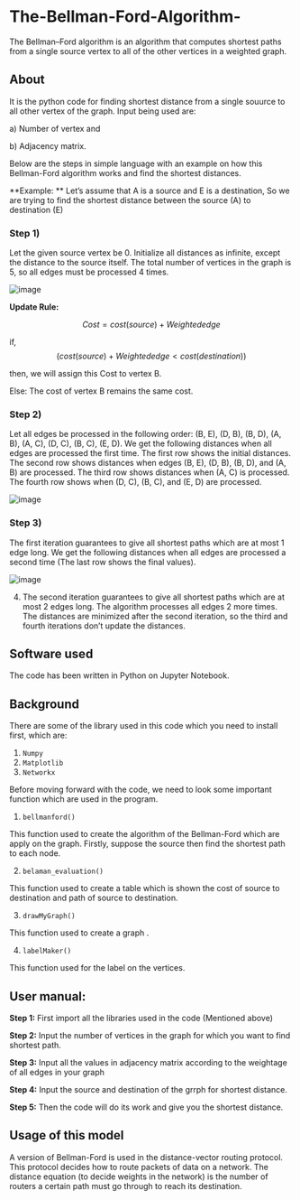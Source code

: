 # The-Bellman-Ford-Algorithm-
The Bellman–Ford algorithm is an algorithm that computes shortest paths from a single source vertex to all of the other vertices in a weighted graph.

## About
It is the python code for finding shortest distance from a single souurce to all other vertex of the graph. Input being used are:

a) Number of vertex and

b) Adjacency matrix.


Below are the steps in simple language with an example on how this Bellman-Ford algorithm works and find the shortest distances.

**Example: **
Let’s assume that A is a source and E is a destination, So we are trying to find the shortest distance between the source (A) to destination (E)
 
### Step 1)
Let the given source vertex be 0. Initialize all distances as infinite, except the distance to the source itself. The total number of vertices in the graph is 5, so all edges must be processed 4 times.



![image](https://user-images.githubusercontent.com/118912055/203609970-712bc34b-bb43-413b-a437-fceb2eec4bb1.png)













**Update Rule:**

$$ Cost = cost(source) + Weighted edge $$

if, $$(cost(source) + Weighted edge < cost(destination)) $$

then, we will assign this Cost to vertex B.

Else:
	The cost of vertex B remains the same cost.
	


### Step 2)
Let all edges be processed in the following order: (B, E), (D, B), (B, D), (A, B), (A, C), (D, C), (B, C), (E, D). We get the following distances when all edges are processed the first time. The first row shows the initial distances. The second row shows distances when edges (B, E), (D, B), (B, D), and (A, B) are processed. The third row shows distances when (A, C) is processed. The fourth row shows when (D, C), (B, C), and (E, D) are processed. 
 


 	






![image](https://user-images.githubusercontent.com/118912055/203610495-17b6143b-1dca-4e8f-a9a0-29b4de1e0c4a.png)



### Step 3)
The first iteration guarantees to give all shortest paths which are at most 1 edge long. We get the following distances when all edges are processed a second time (The last row shows the final values). 


 	 
![image](https://user-images.githubusercontent.com/118912055/203611381-86e8179f-2c02-4d0e-8104-47f5db48bc3f.png)












	




4)	The second iteration guarantees to give all shortest paths which are at most 2 edges long. The algorithm processes all edges 2 more times. The distances are minimized after the second iteration, so the third and fourth iterations don’t update the distances.


## Software used
The code has been written in Python on Jupyter Notebook. 

## Background

There are some of the library used in this code which you need to install first, which are:
1)  ```Numpy ```
2)   ``` Matplotlib ```
3)    ``` Networkx ```


Before moving forward with the code, we need to look some important function which are used in the program.
1) ```bellmanford()```


This function used to create the algorithm of the Bellman-Ford which are apply on the graph. Firstly, suppose the source then find the shortest path to each node.

2) ```belaman_evaluation()```

This function used to create a table which is shown the cost of source to destination and path of source to destination.

3) ```drawMyGraph()```

This function used to create a graph .

4) ```labelMaker()```

This function used for the label on the vertices.



## User manual:
**Step 1:**
First import all the libraries used in the code (Mentioned above)

**Step 2:**
Input the number of vertices in the graph for which you want to find shortest path.

**Step 3:**
Input all the values in adjacency matrix according to the weightage of all edges in your graph

**Step 4:**
Input the source and destination of the grrph for shortest distance.

**Step 5:**
Then the code will do its work and give you the shortest distance.


## Usage of this model
A version of Bellman-Ford is used in the distance-vector routing protocol. This protocol decides how to route packets of data on a network. The distance equation (to decide weights in the network) is the number of routers a certain path must go through to reach its destination.


